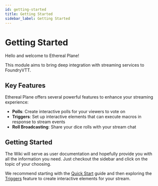 ```yaml
---
id: getting-started
title: Getting Started
sidebar_label: Getting Started
---
```


# Getting Started

Hello and welcome to Ethereal Plane!

This module aims to bring deep integration with streaming services to FoundryVTT.

## Key Features

Ethereal Plane offers several powerful features to enhance your streaming experience:

- **Polls**: Create interactive polls for your viewers to vote on
- **Triggers**: Set up interactive elements that can execute macros in response to stream events
- **Roll Broadcasting**: Share your dice rolls with your stream chat

## Getting Started

The Wiki will serve as user documentation and hopefully provide you with all the information you need.
Just checkout the sidebar and click on the topic of your choosing.

We recommend starting with the [Quick Start](quick-start) guide and then exploring the [Triggers](triggers) feature to create interactive elements for your stream.
